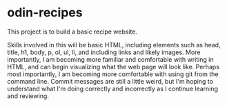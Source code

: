 # odin-recipes

This project is to build a basic recipe website.

Skills involved in this will be basic HTML, including elements such as head, title, h1, body, p, ol, ul, li, and including links and likely images.
More importantly, I am becoming more familiar and comfortable with writing in HTML, and can begin visualizing what the web page will look like.
Perhaps most importantly, I am becoming more comfortable with using git from the command line. Commit messages are still a little weird, but I'm hoping to understand what I'm doing correctly and incorrectly as I continue learning and reviewing.